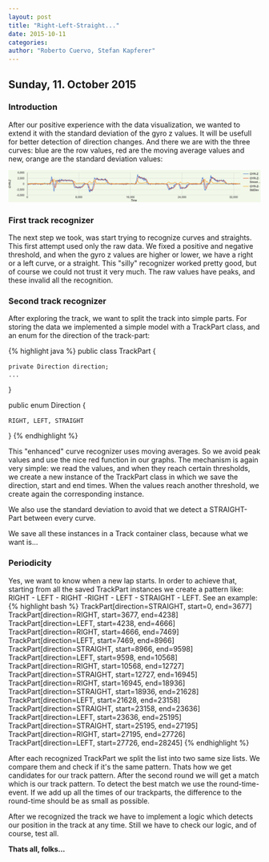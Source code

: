 ```yaml
---
layout: post
title: "Right-Left-Straight..."
date: 2015-10-11
categories:
author: "Roberto Cuervo, Stefan Kapferer"
---
```

## Sunday, 11. October 2015

### Introduction
After our positive experience with the data visualization, we wanted to extend it with the standard deviation of the gyro z values. It will be usefull for better detection of direction changes. 
And there we are with the three curves: blue are the row values, red are the moving average values and new, orange are the standard deviation values:

![Data Analyzer - standard deviation data](/media/data-analyzer_screenshot-04.png "Data Analyzer - standard deviation")

### First track recognizer
The next step we took, was start trying to recognize curves and straights. This first attempt used only the raw data. We fixed a positive and negative threshold, and when the gyro z values are higher or lower, we have a right or a left curve, or a straight. 
This "silly" recognizer worked pretty good, but of course we could not trust it very much. The raw values have peaks, and these invalid all the recognition. 

### Second track recognizer
After exploring the track, we want to split the track into simple parts. For storing the data we implemented a simple model with  a TrackPart class, and an enum for the direction of the track-part:

{% highlight java %}
public class TrackPart {
	
	private Direction direction;
	...
}

public enum Direction {

	RIGHT, LEFT, STRAIGHT

}
{% endhighlight %}

This "enhanced" curve recognizer uses moving averages. So we avoid peak values and use the nice red function in our graphs. 
The mechanism is again very simple: we read the values, and when they reach certain thresholds, we create a new instance of the TrackPart class in which we save the direction, start and end times. When the values reach another threshold, we create again the corresponding instance.

We also use the standard deviation to avoid that we detect a STRAIGHT-Part between every curve.

We save all these instances in a Track container class, because what we want is...

### Periodicity
Yes, we want to know when a new lap starts. In order to achieve that, starting from all the saved TrackPart instances we create a pattern like: RIGHT - LEFT - RIGHT -RIGHT - LEFT - STRAIGHT - LEFT. See an example:
{% highlight bash %}
TrackPart[direction=STRAIGHT, start=0, end=3677]
TrackPart[direction=RIGHT, start=3677, end=4238]
TrackPart[direction=LEFT, start=4238, end=4666]
TrackPart[direction=RIGHT, start=4666, end=7469]
TrackPart[direction=LEFT, start=7469, end=8966]
TrackPart[direction=STRAIGHT, start=8966, end=9598]
TrackPart[direction=LEFT, start=9598, end=10568]
TrackPart[direction=RIGHT, start=10568, end=12727]
TrackPart[direction=STRAIGHT, start=12727, end=16945]
TrackPart[direction=RIGHT, start=16945, end=18936]
TrackPart[direction=STRAIGHT, start=18936, end=21628]
TrackPart[direction=LEFT, start=21628, end=23158]
TrackPart[direction=STRAIGHT, start=23158, end=23636]
TrackPart[direction=LEFT, start=23636, end=25195]
TrackPart[direction=STRAIGHT, start=25195, end=27195]
TrackPart[direction=RIGHT, start=27195, end=27726]
TrackPart[direction=LEFT, start=27726, end=28245]
{% endhighlight %}

After each recognized TrackPart we split the list into two same size lists. We compare them and check if it's the same pattern. Thats how we get candidates for our track pattern. After the second round we will get a match which is our track pattern. To detect the best match we use the round-time-event. If we add up all the times of our trackparts, the difference to the round-time should be as small as possible.

After we recognized the track we have to implement a logic which detects our position in the track at any time.
Still we have to check our logic, and of course, test all.

**Thats all, folks...**
